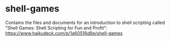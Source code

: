 # shell-games
Contains the files and documents for an introduction to shell scripting called "Shell Games: Shell Scripting for Fun and Profit": https://www.haikudeck.com/p/1a60516d8e/shell-games
